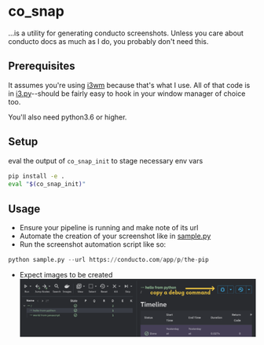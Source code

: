 # co_snap

...is a utility for generating conducto screenshots.
Unless you care about conducto docs as much as I do, you probably don't need this.

## Prerequisites

It assumes you're using [i3wm](i3wm.org) because that's what I use.  All of that code is in [i3.py](co_snap/i3.py)--should be fairly easy to hook in your window manager of choice too.

You'll also need python3.6 or higher.

## Setup

eval the output of `co_snap_init` to stage necessary env vars


```bash
pip install -e .
eval "$(co_snap_init)"
```
## Usage

- Ensure your pipeline is running and make note of its url
- Automate the creation of your screenshot like in [sample.py](sample.py)
- Run the screenshot automation script like so:
```python
python sample.py --url https://conducto.com/app/p/the-pip
```
- Expect images to be created
![Sample Screenshot](sample.png)
